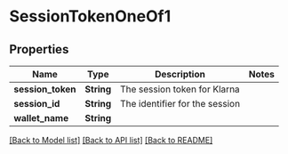 # SessionTokenOneOf1

## Properties

Name | Type | Description | Notes
------------ | ------------- | ------------- | -------------
**session_token** | **String** | The session token for Klarna | 
**session_id** | **String** | The identifier for the session | 
**wallet_name** | **String** |  | 

[[Back to Model list]](../README.md#documentation-for-models) [[Back to API list]](../README.md#documentation-for-api-endpoints) [[Back to README]](../README.md)



